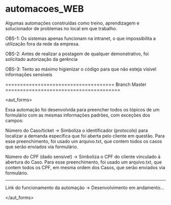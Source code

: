 # automacoes_WEB

Algumas automações construídas como treino, aprendizagem e solucionador de problemas no local em que trabalho.

OBS-1: Os sistemas apenas funcionam na intranet, o que impossibilita a utilização fora da rede da empresa.

OBS-2: Antes de realizar a postagem de qualquer demonstrativo, foi solicitado autorização da gerência

OBS-3: Tento ao máximo higienizar o código para que não esteja vísível informações sensiveis


===================================== Branch Master =======================================


<aut_forms>
  
Essa automação foi desenvolvida para preencher todos os tópicos de um formulário com as mesmas informações padrões, com exceções dos campos:

Número do Caso/ticket -> Simboliza o identificador (protocolo) para localizar a demanda específica que foi aberta pelo cliente em questão.
Para esse preenchimento, foi usado um arquivo.txt, que contem todos os casos que serão enviados via formulário.

Número do CPF (dado sensível) -> Simboliza o CPF do cliente vinculado à abertura do Caso.
Para esse preenchimento, foi usado um arquivo.txt, que contem todos os CPF, em mesma ordem dos Casos, que serão enviados via formulário.

---------------


Link do funcionamento da automação ->  Desenvolvimento em andamento...

</aut_forms>



